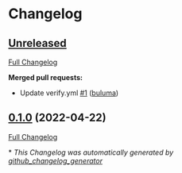 # Changelog

## [Unreleased](https://github.com/buluma/ansible-role-confluence/tree/HEAD)

[Full Changelog](https://github.com/buluma/ansible-role-confluence/compare/0.1.0...HEAD)

**Merged pull requests:**

- Update verify.yml [\#1](https://github.com/buluma/ansible-role-confluence/pull/1) ([buluma](https://github.com/buluma))

## [0.1.0](https://github.com/buluma/ansible-role-confluence/tree/0.1.0) (2022-04-22)

[Full Changelog](https://github.com/buluma/ansible-role-confluence/compare/0a98a027423d8226cfd181d005bb84dba72bb333...0.1.0)



\* *This Changelog was automatically generated by [github_changelog_generator](https://github.com/github-changelog-generator/github-changelog-generator)*
